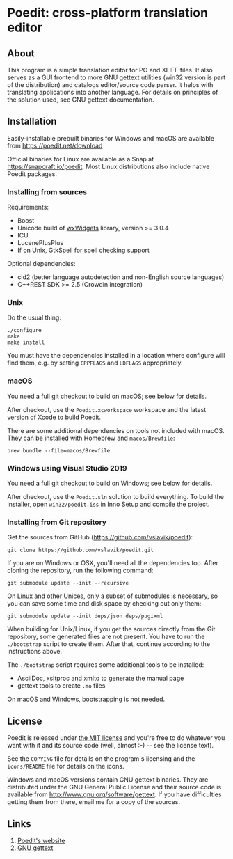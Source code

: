 
# Poedit: cross-platform translation editor


## About

This program is a simple translation editor for PO and XLIFF files. It also
serves as a GUI frontend to more GNU gettext utilities (win32 version
is part of the distribution) and catalogs editor/source code parser. It helps
with translating applications into another language. For details on principles
of the solution used, see GNU gettext documentation.


## Installation

Easily-installable prebuilt binaries for Windows and macOS are available from
https://poedit.net/download

Official binaries for Linux are available as a Snap at https://snapcraft.io/poedit.
Most Linux distributions also include native Poedit packages.


### Installing from sources

Requirements:

  * Boost
  * Unicode build of [wxWidgets](http://www.wxwidgets.org) library, version >= 3.0.4
  * ICU
  * LucenePlusPlus
  * If on Unix, GtkSpell for spell checking support

Optional dependencies:

  * cld2 (better language autodetection and non-English source languages)
  * C++REST SDK >= 2.5 (Crowdin integration)


### Unix

Do the usual thing:

    ./configure
    make
    make install

You must have the dependencies installed in a location where configure will find
them, e.g. by setting `CPPFLAGS` and `LDFLAGS` appropriately.

### macOS

You need a full git checkout to build on macOS; see below for details.

After checkout, use the `Poedit.xcworkspace` workspace and the latest version of
Xcode to build Poedit.

There are some additional dependencies on tools not included with macOS.
They can be installed with Homebrew and `macos/Brewfile`:

    brew bundle --file=macos/Brewfile


### Windows using Visual Studio 2019

You need a full git checkout to build on Windows; see below for details.

After checkout, use the `Poedit.sln` solution to build everything. To build the installer, open `win32/poedit.iss` in Inno Setup and compile the project.


 ### Installing from Git repository

Get the sources from GitHub (https://github.com/vslavik/poedit):

    git clone https://github.com/vslavik/poedit.git

If you are on Windows or OSX, you'll need all the dependencies too. After
cloning the repository, run the following command:

    git submodule update --init --recursive

On Linux and other Unices, only a subset of submodules is necessary, so you can
save some time and disk space by checking out only them:

    git submodule update --init deps/json deps/pugixml

When building for Unix/Linux, if you get the sources directly from the Git
repository, some generated files are not present. You have to run the
`./bootstrap` script to create them. After that, continue according to the
instructions above.

The `./bootstrap` script requires some additional tools to be installed:

 * AsciiDoc, xsltproc and xmlto to generate the manual page
 * gettext tools to create `.mo` files

On macOS and Windows, bootstrapping is not needed.


## License

Poedit is released under [the MIT license](COPYING) and you're free to do
whatever you want with it and its source code (well, almost :-) -- see the
license text).

See the `COPYING` file for details on the program's licensing and the `icons/README` file for details on the icons.

Windows and macOS versions contain GNU gettext binaries. They are distributed
under the GNU General Public License and their source code is available from
http://www.gnu.org/software/gettext. If you have difficulties getting them
from there, email me for a copy of the sources.


## Links

1. [Poedit's website](https://poedit.net/)
2. [GNU gettext](http://www.gnu.org/software/gettext/)
